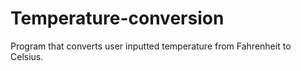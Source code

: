 # Temperature-conversion
Program that converts user inputted temperature from Fahrenheit to Celsius.
